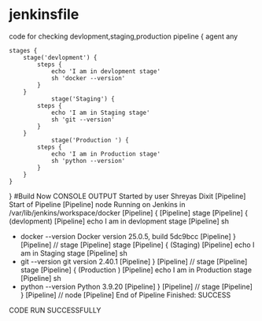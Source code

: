 # jenkinsfile
code for checking devlopment,staging,production
pipeline {
    agent any

    stages {
        stage('devlopment') {
            steps {
                echo 'I am in devlopment stage'
                sh 'docker --version'
            }
        }
                stage('Staging') {
            steps {
                echo 'I am in Staging stage'
                sh 'git --version'
            }
        }
                stage('Production ') {
            steps {
                echo 'I am in Production stage'
                sh 'python --version'
            }
        }
    }
}
#Build Now CONSOLE OUTPUT
Started by user Shreyas Dixit
[Pipeline] Start of Pipeline
[Pipeline] node
Running on Jenkins in /var/lib/jenkins/workspace/docker
[Pipeline] {
[Pipeline] stage
[Pipeline] { (devlopment)
[Pipeline] echo
I am in devlopment stage
[Pipeline] sh
+ docker --version
Docker version 25.0.5, build 5dc9bcc
[Pipeline] }
[Pipeline] // stage
[Pipeline] stage
[Pipeline] { (Staging)
[Pipeline] echo
I am in Staging stage
[Pipeline] sh
+ git --version
git version 2.40.1
[Pipeline] }
[Pipeline] // stage
[Pipeline] stage
[Pipeline] { (Production )
[Pipeline] echo
I am in Production stage
[Pipeline] sh
+ python --version
Python 3.9.20
[Pipeline] }
[Pipeline] // stage
[Pipeline] }
[Pipeline] // node
[Pipeline] End of Pipeline
Finished: SUCCESS


CODE RUN SUCCESSFULLY
